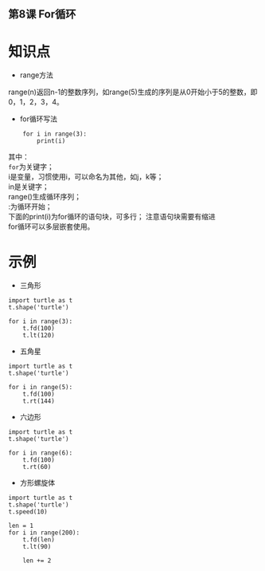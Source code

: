 第8课 For循环
----

# 知识点

* range方法

range(n)返回n-1的整数序列，如range(5)生成的序列是从0开始小于5的整数，即0，1，2，3，4。

* for循环写法

```
    for i in range(3):
        print(i)
```

其中：  
    `for`为关键字；    
    i是变量，习惯使用i，可以命名为其他，如j，k等；   
    in是关键字；   
    range()生成循环序列；   
    :为循环开始；     
    下面的print(i)为for循环的语句块，可多行； 注意语句块需要有缩进    
    for循环可以多层嵌套使用。

# 示例

* 三角形 

```
import turtle as t
t.shape('turtle')

for i in range(3):
    t.fd(100)
    t.lt(120)
```

* 五角星

```
import turtle as t
t.shape('turtle')

for i in range(5):
    t.fd(100)
    t.rt(144)
```

* 六边形

```
import turtle as t
t.shape('turtle')

for i in range(6):
    t.fd(100)
    t.rt(60)
```

* 方形螺旋体

```
import turtle as t
t.shape('turtle')
t.speed(10)

len = 1
for i in range(200):
    t.fd(len)
    t.lt(90)

    len += 2
```